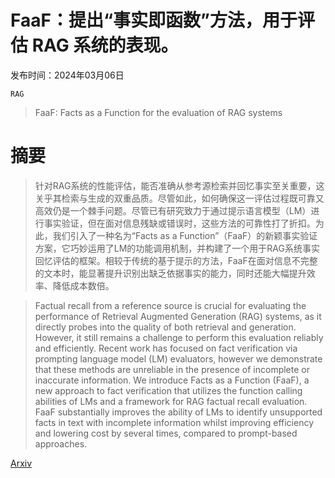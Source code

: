 # FaaF：提出“事实即函数”方法，用于评估 RAG 系统的表现。

发布时间：2024年03月06日

`RAG`

> FaaF: Facts as a Function for the evaluation of RAG systems

# 摘要

> 针对RAG系统的性能评估，能否准确从参考源检索并回忆事实至关重要，这关乎其检索与生成的双重品质。尽管如此，如何确保这一评估过程既可靠又高效仍是一个棘手问题。尽管已有研究致力于通过提示语言模型（LM）进行事实验证，但在面对信息残缺或错误时，这些方法的可靠性打了折扣。为此，我们引入了一种名为“Facts as a Function”（FaaF）的新颖事实验证方案，它巧妙运用了LM的功能调用机制，并构建了一个用于RAG系统事实回忆评估的框架。相较于传统的基于提示的方法，FaaF在面对信息不完整的文本时，能显著提升识别出缺乏依据事实的能力，同时还能大幅提升效率、降低成本数倍。

> Factual recall from a reference source is crucial for evaluating the performance of Retrieval Augmented Generation (RAG) systems, as it directly probes into the quality of both retrieval and generation. However, it still remains a challenge to perform this evaluation reliably and efficiently. Recent work has focused on fact verification via prompting language model (LM) evaluators, however we demonstrate that these methods are unreliable in the presence of incomplete or inaccurate information. We introduce Facts as a Function (FaaF), a new approach to fact verification that utilizes the function calling abilities of LMs and a framework for RAG factual recall evaluation. FaaF substantially improves the ability of LMs to identify unsupported facts in text with incomplete information whilst improving efficiency and lowering cost by several times, compared to prompt-based approaches.

[Arxiv](https://arxiv.org/abs/2403.03888)